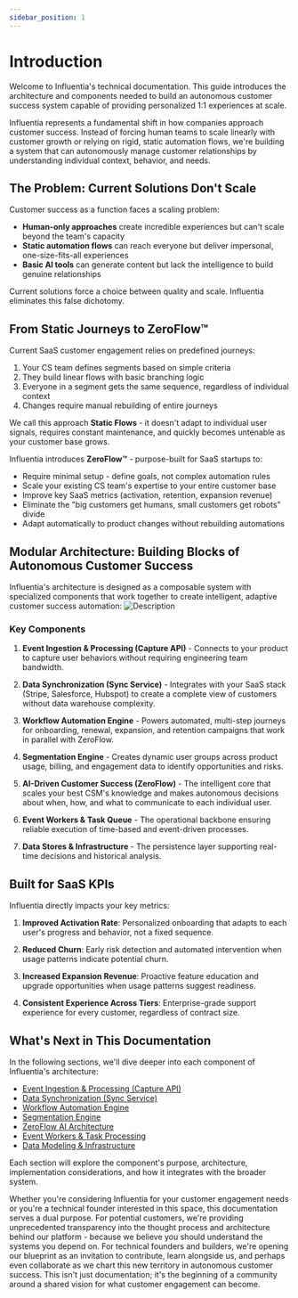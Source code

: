 ```yaml
---
sidebar_position: 1
---
```


# Introduction

Welcome to Influentia's technical documentation. This guide introduces the architecture and components needed to build
an autonomous customer success system capable of providing personalized 1:1 experiences at scale.

Influentia represents a fundamental shift in how companies approach customer success. Instead of forcing human teams to
scale linearly with customer growth or relying on rigid, static automation flows, we're building a system that can
autonomously manage customer relationships by understanding individual context, behavior, and needs.

## The Problem: Current Solutions Don't Scale

Customer success as a function faces a scaling problem:

- **Human-only approaches** create incredible experiences but can't scale beyond the team's capacity
- **Static automation flows** can reach everyone but deliver impersonal, one-size-fits-all experiences
- **Basic AI tools** can generate content but lack the intelligence to build genuine relationships

Current solutions force a choice between quality and scale. Influentia eliminates this false dichotomy.

## From Static Journeys to ZeroFlow™

Current SaaS customer engagement relies on predefined journeys:

1. Your CS team defines segments based on simple criteria
2. They build linear flows with basic branching logic
3. Everyone in a segment gets the same sequence, regardless of individual context
4. Changes require manual rebuilding of entire journeys

We call this approach **Static Flows** - it doesn't adapt to individual user signals, requires constant maintenance, and
quickly becomes untenable as your customer base grows.

Influentia introduces **ZeroFlow™** - purpose-built for SaaS startups to:

- Require minimal setup - define goals, not complex automation rules
- Scale your existing CS team's expertise to your entire customer base
- Improve key SaaS metrics (activation, retention, expansion revenue)
- Eliminate the "big customers get humans, small customers get robots" divide
- Adapt automatically to product changes without rebuilding automations

## Modular Architecture: Building Blocks of Autonomous Customer Success

Influentia's architecture is designed as a composable system with specialized components that work together to create
intelligent, adaptive customer success automation:
<img src="/docs/overview.svg" alt="Description"  />
### Key Components

1. **Event Ingestion & Processing (Capture API)** - Connects to your product to capture user behaviors without requiring
   engineering team bandwidth.

2. **Data Synchronization (Sync Service)** - Integrates with your SaaS stack (Stripe, Salesforce, Hubspot) to create a
   complete view of customers without data warehouse complexity.

3. **Workflow Automation Engine** - Powers automated, multi-step journeys for onboarding, renewal, expansion, and
   retention campaigns that work in parallel with ZeroFlow.

4. **Segmentation Engine** - Creates dynamic user groups across product usage, billing, and engagement data to identify
   opportunities and risks.

5. **AI-Driven Customer Success (ZeroFlow)** - The intelligent core that scales your best CSM's knowledge and makes
   autonomous decisions about when, how, and what to communicate to each individual user.

6. **Event Workers & Task Queue** - The operational backbone ensuring reliable execution of time-based and event-driven
   processes.

7. **Data Stores & Infrastructure** - The persistence layer supporting real-time decisions and historical analysis.

## Built for SaaS KPIs

Influentia directly impacts your key metrics:

1. **Improved Activation Rate**: Personalized onboarding that adapts to each user's progress and behavior, not a fixed
   sequence.

2. **Reduced Churn**: Early risk detection and automated intervention when usage patterns indicate potential churn.

3. **Increased Expansion Revenue**: Proactive feature education and upgrade opportunities when usage patterns suggest
   readiness.

4. **Consistent Experience Across Tiers**: Enterprise-grade support experience for every customer, regardless of
   contract size.

## What's Next in This Documentation

In the following sections, we'll dive deeper into each component of Influentia's architecture:

- [Event Ingestion & Processing (Capture API)](/coming-soon)
- [Data Synchronization (Sync Service)](/coming-soon)
- [Workflow Automation Engine](/coming-soon)
- [Segmentation Engine](/coming-soon)
- [ZeroFlow AI Architecture](/coming-soon)
- [Event Workers & Task Processing](/coming-soon)
- [Data Modeling & Infrastructure](/coming-soon)

Each section will explore the component's purpose, architecture, implementation considerations, and how it integrates
with the broader system.

Whether you're considering Influentia for your customer engagement needs or you're a technical founder interested in
this space, this documentation serves a dual purpose. For potential customers, we're providing unprecedented
transparency into the thought process and architecture behind our platform - because we believe you should understand
the systems you depend on. For technical founders and builders, we're opening our blueprint as an invitation to
contribute, learn alongside us, and perhaps even collaborate as we chart this new territory in autonomous customer
success. This isn't just documentation; it's the beginning of a community around a shared vision for what customer
engagement can become.